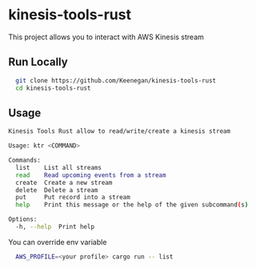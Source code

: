 # kinesis-tools-rust

This project allows you to interact with AWS Kinesis stream


## Run Locally

```bash
  git clone https://github.com/Keenegan/kinesis-tools-rust
  cd kinesis-tools-rust
```

## Usage

```bash
Kinesis Tools Rust allow to read/write/create a kinesis stream

Usage: ktr <COMMAND>

Commands:
  list    List all streams
  read    Read upcoming events from a stream
  create  Create a new stream
  delete  Delete a stream
  put     Put record into a stream
  help    Print this message or the help of the given subcommand(s)

Options:
  -h, --help  Print help
```

You can override env variable
```bash
  AWS_PROFILE=<your profile> cargo run -- list
```